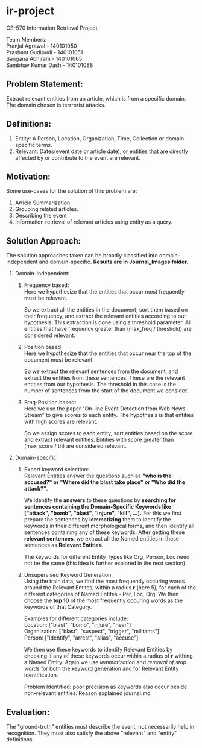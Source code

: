 # ir-project
CS-570 Information Retrieval Project  

Team Members:  
Pranjal Agrawal - 140101050  
Prashant Gudipudi - 140101051  
Sangana Abhiram - 140101065  
Sambhav Kumar Dash - 140101088

## Problem Statement:  

Extract relevant entities from an article, which is from a specific domain.
The domain chosen is terrrorist attacks.

Definitions:
------------
1.  Entity: A Person, Location, Organization, Time, Collection or domain specific terms.
2.  Relevant: Dates(event date or article date), or entities that are directly affected by or contribute to the event are relevant.

Motivation:
-----------
Some use-cases for the solution of this problem are:
1.  Article Summarization
2.  Grouping related articles.
3.  Describing the event
4.  Information retrieval of relevant articles using entity as a query.

Solution Approach:
------------------
The solution approaches taken can be broadly classified into domain-independent and domain-specific. **Results are in Journal_Images folder.**  
1. Domain-independent:  
    1. Frequency based:  
        Here we hypothesize that the entities that occur most frequently must be relevant.  
        
        So we extract all the entities in the document, sort them based on their frequency, and extract the relevant entities according to our hypothesis. This extraction is done using a threshold parameter. All entities that have frequency greater than (max_freq / threshold) are considered relevant.  
        
    2. Position based:  
        Here we hypothesize that the entities that occur near the top of the document must be relevant.  
        
        So we extract the relevant sentences from the document, and extract the entities from these sentences. These are the relevant entities from our hypothesis. The threshold in this case is the number of sentences from the start of the document we consider.
        
        
    3. Freq-Position based:  
        Here we use the paper "On-line Event Detection from Web News Stream" to give scores to each entity. The hypothesis is that entities with high scores are relevant.  
        
        So we assign scores to each entity, sort entities based on the score and extract relevant entities. Entities with score greater than (max_score / th) are considered relevant.
        
        
2. Domain-specific:
    1. Expert keyword selection:  
        Relevant Entities answer the questions such as **"who is the accused?" or "Where did the blast take place" or "Who did the attack?"**.  
        
        We identify the **answers** to these questions by **searching for sentences containing the Domain-Specific Keywords like ["attack", "bomb", "blast", "injure", "kill", ...].** For this we first prepare the sentences by **lemmatizing** them to identify the keywords in their different morphological forms, and then identify all sentences containing any of these keywords. After getting these **relevant sentences**, we extract all the Named entities in these sentences as **Relevant Entities.** 
        
        The keywords for different Entity Types like Org, Person, Loc need not be the same (this idea is further explored in the next section).  
         
    
    2. Unsupervised Keyword Generation:   
        Using the train data, we find the most frequently occuring words around the Relevant Entites, within a radius **r** (here 5), for each of the different categories of Named Entites - Per, Loc, Org. We then choose the **top 10** of the most frequently occuring words as the keywords of that Category.  
        
        Examples for different categories include:  
         Location:      ["blast", "bomb", "injure", "near"]  
         Organization:  ["blast", "suspect", "trigger", "militants"]  
         Person:        ["identify", "arrest", "alias", "accuse"]  
         
        We then use these keywords to identify Relevant Entities by checking if any of these keywords occur within a radius of **r** withing a Named Entity. Again we use *lemmatization* and *removal of stop words* for both the keyword generation and for Relevant Entity identification.  
         
         Problem Identified: poor precision as keywords also occur beside non-relevant entities. Reason explained journal.md
         


Evaluation:
-----------
The "ground-truth" entities must describe the event, not necessarily help in recognition. They must also satisfy the above "relevant" and "entity" definitions.
